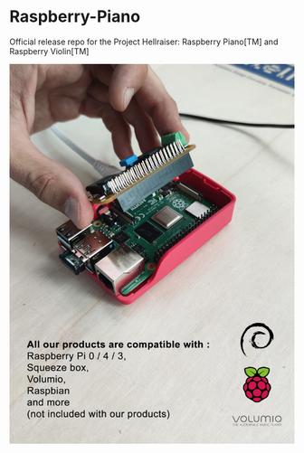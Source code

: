 # Raspberry-Piano
Official release repo for the Project Hellraiser: Raspberry Piano[TM] and Raspberry Violin[TM]

![Raspberry Piano](https://github.com/asigalov61/Raspberry-Piano/raw/main/Screenshots/Raspberry-Piano.jpg?raw=true)
